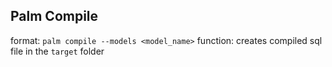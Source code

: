## Palm Compile
format: `palm compile --models <model_name>`
function: creates compiled sql file in the `target` folder


